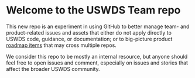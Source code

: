 # Welcome to the USWDS Team repo
This new repo is an experiment in using GitHub to better manage team- and product-related issues and assets that either do not apply directly to USWDS code, guidance, or documentation; or to big-picture product [roadmap items](https://github.com/orgs/uswds/projects/4) that may cross multiple repos.

We consider this repo to be mostly an internal resource, but anyone should feel free to open issues and comment, especially on issues and stories that affect the broader USWDS community.
